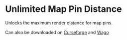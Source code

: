 # Unlimited Map Pin Distance
Unlocks the maximum render distance for map pins.

Can also be downloaded on [Curseforge](https://www.curseforge.com/wow/addons/unlimited-map-pin-distance) and [Wago](https://addons.wago.io/addons/unlimitedmappindistance)
